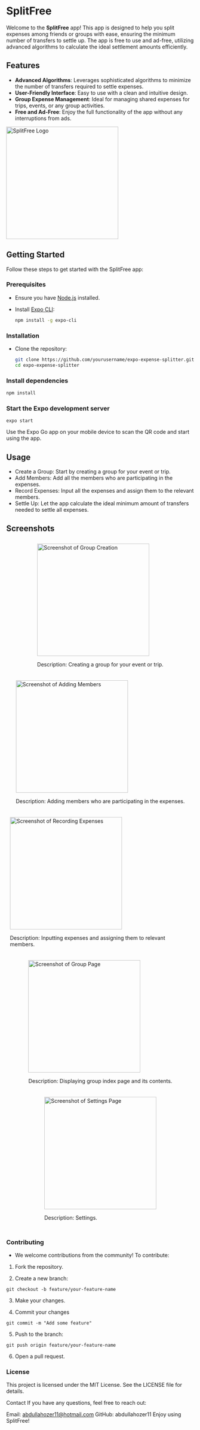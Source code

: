 # SplitFree

Welcome to the **SplitFree** app! This app is designed to help you split expenses among friends or groups with ease, ensuring the minimum number of transfers to settle up. The app is free to use and ad-free, utilizing advanced algorithms to calculate the ideal settlement amounts efficiently.

## Features

- **Advanced Algorithms**: Leverages sophisticated algorithms to minimize the number of transfers required to settle expenses.
- **User-Friendly Interface**: Easy to use with a clean and intuitive design.
- **Group Expense Management**: Ideal for managing shared expenses for trips, events, or any group activities.
- **Free and Ad-Free**: Enjoy the full functionality of the app without any interruptions from ads.

<img src="https://i.ibb.co/BC1st9k/Split-Free.png" alt="SplitFree Logo" width="300"/>

## Getting Started

Follow these steps to get started with the SplitFree app:

### Prerequisites

- Ensure you have [Node.js](https://nodejs.org/) installed.
- Install [Expo CLI](https://docs.expo.dev/get-started/installation/):

  ```bash
  npm install -g expo-cli
  ```

### Installation

- Clone the repository:

  ```bash
  git clone https://github.com/yourusername/expo-expense-splitter.git
  cd expo-expense-splitter
  ```
### Install dependencies

  ```bash
  npm install
  ```

### Start the Expo development server

  ```
  expo start
  ```
Use the Expo Go app on your mobile device to scan the QR code and start using the app.

## Usage
- Create a Group: Start by creating a group for your event or trip.
- Add Members: Add all the members who are participating in the expenses.
- Record Expenses: Input all the expenses and assign them to the relevant members.
- Settle Up: Let the app calculate the ideal minimum amount of transfers needed to settle all expenses.

## Screenshots

<div style="display: flex; flex-direction: row; flex-wrap: wrap; justify-content: space-around;">

<div style="margin: 10px;">
  <img src="https://i.ibb.co/mT4ZWHr/sc-create-group.jpg" alt="Screenshot of Group Creation" width="300"/>
  <p>Description: Creating a group for your event or trip.</p>
</div>

<div style="margin: 10px;">
  <img src="https://i.ibb.co/jHjGHC3/sc-create-group-add-members.jpg" alt="Screenshot of Adding Members" width="300"/>
  <p>Description: Adding members who are participating in the expenses.</p>
</div>

<div style="margin: 10px;">
  <img src="https://i.ibb.co/58wptwX/sc-expense-form.jpg" alt="Screenshot of Recording Expenses" width="300"/>
  <p>Description: Inputting expenses and assigning them to relevant members.</p>
</div>

<div style="margin: 10px;">
  <img src="https://i.ibb.co/ZLHp33Q/sc-group-index.jpg" alt="Screenshot of Group Page" width="300"/>
  <p>Description: Displaying group index page and its contents.</p>
</div>

<div style="margin: 10px;">
  <img src="https://i.ibb.co/GtVfWhw/sc-settings.jpg" alt="Screenshot of Settings Page" width="300"/>
  <p>Description: Settings.</p>
</div>

</div>


### Contributing
- We welcome contributions from the community! To contribute:

1. Fork the repository.

2. Create a new branch:

  ```
  git checkout -b feature/your-feature-name
  ```

3. Make your changes.

4. Commit your changes

  ```
  git commit -m "Add some feature"
  ```
5. Push to the branch:
  ```
  git push origin feature/your-feature-name
  ```
6. Open a pull request.

### License
This project is licensed under the MIT License. See the LICENSE file for details.

Contact
If you have any questions, feel free to reach out:

Email: abdullahozer11@hotmail.com
GitHub: abdullahozer11
Enjoy using SplitFree!
